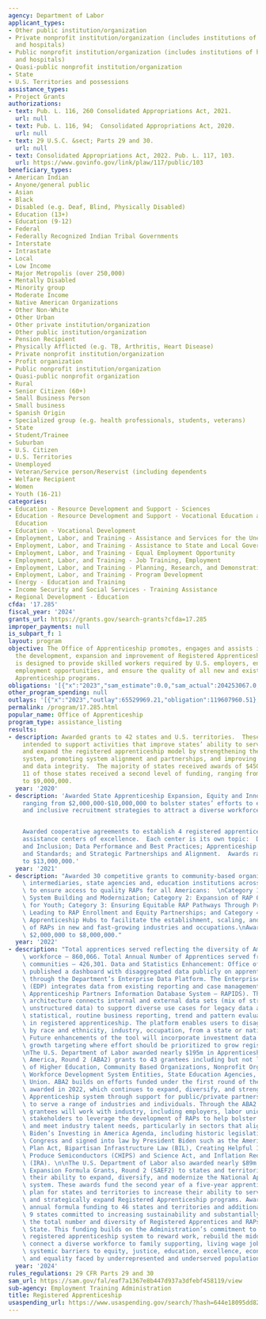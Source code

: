 ```yaml
---
agency: Department of Labor
applicant_types:
- Other public institution/organization
- Private nonprofit institution/organization (includes institutions of higher education
  and hospitals)
- Public nonprofit institution/organization (includes institutions of higher education
  and hospitals)
- Quasi-public nonprofit institution/organization
- State
- U.S. Territories and possessions
assistance_types:
- Project Grants
authorizations:
- text: Pub. L. 116, 260 Consolidated Appropriations Act, 2021.
  url: null
- text: Pub. L. 116, 94;  Consolidated Appropriations Act, 2020.
  url: null
- text: 29 U.S.C. &sect; Parts 29 and 30.
  url: null
- text: Consolidated Appropriations Act, 2022. Pub. L. 117, 103.
  url: https://www.govinfo.gov/link/plaw/117/public/103
beneficiary_types:
- American Indian
- Anyone/general public
- Asian
- Black
- Disabled (e.g. Deaf, Blind, Physically Disabled)
- Education (13+)
- Education (9-12)
- Federal
- Federally Recognized Indian Tribal Governments
- Interstate
- Intrastate
- Local
- Low Income
- Major Metropolis (over 250,000)
- Mentally Disabled
- Minority group
- Moderate Income
- Native American Organizations
- Other Non-White
- Other Urban
- Other private institution/organization
- Other public institution/organization
- Pension Recipient
- Physically Afflicted (e.g. TB, Arthritis, Heart Disease)
- Private nonprofit institution/organization
- Profit organization
- Public nonprofit institution/organization
- Quasi-public nonprofit organization
- Rural
- Senior Citizen (60+)
- Small Business Person
- Small business
- Spanish Origin
- Specialized group (e.g. health professionals, students, veterans)
- State
- Student/Trainee
- Suburban
- U.S. Citizen
- U.S. Territories
- Unemployed
- Veteran/Service person/Reservist (including dependents
- Welfare Recipient
- Women
- Youth (16-21)
categories:
- Education - Resource Development and Support - Sciences
- Education - Resource Development and Support - Vocational Education and Handicapped
  Education
- Education - Vocational Development
- Employment, Labor, and Training - Assistance and Services for the Unemployed
- Employment, Labor, and Training - Assistance to State and Local Governments
- Employment, Labor, and Training - Equal Employment Opportunity
- Employment, Labor, and Training - Job Training, Employment
- Employment, Labor, and Training - Planning, Research, and Demonstration
- Employment, Labor, and Training - Program Development
- Energy - Education and Training
- Income Security and Social Services - Training Assistance
- Regional Development - Education
cfda: '17.285'
fiscal_year: '2024'
grants_url: https://grants.gov/search-grants?cfda=17.285
improper_payments: null
is_subpart_f: 1
layout: program
objective: The Office of Apprenticeship promotes, engages and assists industry in
  the development, expansion and improvement of Registered Apprenticeship.  The program
  is designed to provide skilled workers required by U.S. employers, ensure equal
  employment opportunities, and ensure the quality of all new and existing Registered
  Apprenticeship programs.
obligations: '[{"x":"2023","sam_estimate":0.0,"sam_actual":204253067.0,"usa_spending_actual":82241646.42},{"x":"2024","sam_estimate":0.0,"sam_actual":171000000.0,"usa_spending_actual":272244204.73},{"x":"2025","sam_estimate":0.0,"sam_actual":171000000.0,"usa_spending_actual":14021539.85}]'
other_program_spending: null
outlays: '[{"x":"2023","outlay":65529969.21,"obligation":119607960.51},{"x":"2024","outlay":17337402.92,"obligation":248558164.74},{"x":"2025","outlay":0.0,"obligation":25000000.0}]'
permalink: /program/17.285.html
popular_name: Office of Apprenticeship
program_type: assistance_listing
results:
- description: Awarded grants to 42 states and U.S. territories.  These grants are
    intended to support activities that improve states’ ability to serve, improve
    and expand the registered apprenticeship model by strengthening the national apprenticeship
    system, promoting system alignment and partnerships, and improving data sharing
    and data integrity.  The majority of states received awards of $450,000.  Additionally,
    11 of those states received a second level of funding, ranging from $3,000,000
    to $9,000,000.
  year: '2020'
- description: 'Awarded State Apprenticeship Expansion, Equity and Innovation grants,
    ranging from $2,000,000-$10,000,000 to bolster states’ efforts to expand programming
    and inclusive recruitment strategies to attract a diverse workforce.


    Awarded cooperative agreements to establish 4 registered apprenticeship technical
    assistance centers of excellence.  Each center is its own topic:  Diversity, Equity
    and Inclusion; Data Performance and Best Practices; Apprenticeship Occupations
    and Standards; and Strategic Partnerships and Alignment.  Awards ranged from $4,000,000
    to $13,000,000.'
  year: '2021'
- description: "Awarded 30 competitive grants to community-based organizations, workforce\
    \ intermediaries, state agencies and, education institutions across four categories\
    \ to ensure access to quality RAPs for all Americans:  \nCategory 1: State Apprenticeship\
    \ System Building and Modernization; Category 2: Expansion of RAP Opportunities\
    \ for Youth; Category 3: Ensuring Equitable RAP Pathways Through Pre-Apprenticeship\
    \ Leading to RAP Enrollment and Equity Partnerships; and Category 4: Registered\
    \ Apprenticeship Hubs to facilitate the establishment, scaling, and expansion\
    \ of RAPs in new and fast-growing industries and occupations.\nAwards ranged from\
    \ $2,000,000 to $8,000,000."
  year: '2022'
- description: "Total apprentices served reflecting the diversity of America’s available\
    \ workforce – 860,066. Total Annual Number of Apprentices served from underserved\
    \ communities – 426,301. Data and Statistics Enhancement: Office of Apprenticeship\
    \ published a dashboard with disaggregated data publicly on apprenticeship.gov\
    \ through the Department’s Enterprise Data Platform. The Enterprise Data Platform\
    \ (EDP) integrates data from existing reporting and case management systems (Registered\
    \ Apprenticeship Partners Information Database System – RAPIDS). This modern analytics-focused\
    \ architecture connects internal and external data sets (mix of structured and\
    \ unstructured data) to support diverse use cases for legacy data analysis, ongoing\
    \ statistical, routine business reporting, trend and pattern evaluation, for participants\
    \ in registered apprenticeship. The platform enables users to disaggregate data\
    \ by race and ethnicity, industry, occupation, from a state or national perspective.\
    \ Future enhancements of the tool will incorporate investment data for strategic\
    \ growth targeting where effort should be prioritized to grow registered apprenticeships.\n\
    \nThe U.S. Department of Labor awarded nearly $195m in Apprenticeship Building\
    \ America, Round 2 (ABA2) grants to 43 grantees including but not limited to Institutes\
    \ of Higher Education, Community Based Organizations, Nonprofit Organizations,\
    \ Workforce Development System Entities, State Education Agencies, and a Labor\
    \ Union. ABA2 builds on efforts funded under the first round of the ABA grants\
    \ awarded in 2022, which continues to expand, diversify, and strengthen the Registered\
    \ Apprenticeship system through support for public/private partnerships designed\
    \ to serve a range of industries and individuals. Through the ABA2 grant program,\
    \ grantees will work with industry, including employers, labor unions, and other\
    \ stakeholders to leverage the development of RAPs to help bolster the workforce\
    \ and meet industry talent needs, particularly in sectors that align with President\
    \ Biden’s Investing in America Agenda, including historic legislation passed by\
    \ Congress and signed into law by President Biden such as the American Rescue\
    \ Plan Act, Bipartisan Infrastructure Law (BIL), Creating Helpful Incentives to\
    \ Produce Semiconductors (CHIPS) and Science Act, and Inflation Reduction Act\
    \ (IRA). \n\nThe U.S. Department of Labor also awarded nearly $89m in State Apprenticeship\
    \ Expansion Formula Grants, Round 2 (SAEF2) to states and territories to increase\
    \ their ability to expand, diversify, and modernize the National Apprenticeship\
    \ system. These awards fund the second year of a five-year apprenticeship investment\
    \ plan for states and territories to increase their ability to serve, improve,\
    \ and strategically expand Registered Apprenticeship programs. Awards include\
    \ annual formula funding to 46 states and territories and additional funding to\
    \ 9 states committed to increasing sustainability and substantially increasing\
    \ the total number and diversity of Registered Apprentices and RAPs within their\
    \ State. This funding builds on the Administration’s commitment to expand the\
    \ registered apprenticeship system to reward work, rebuild the middle class, and\
    \ connect a diverse workforce to family supporting, living wage jobs, while addressing\
    \ systemic barriers to equity, justice, education, excellence, economic opportunity,\
    \ and equality faced by underrepresented and underserved populations."
  year: '2024'
rules_regulations: 29 CFR Parts 29 and 30
sam_url: https://sam.gov/fal/eaf7a1367e8b447d937a3dfebf458119/view
sub-agency: Employment Training Administration
title: Registered Apprenticeship
usaspending_url: https://www.usaspending.gov/search/?hash=644e18095dd8243017dcde7611dea757
---
```

